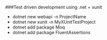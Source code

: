 ###Test driven development using .net + xunit 

- dotnet new webapi -n ProjectName
- dotnet new xunit -n MyXUnitTestProject
- dotnet add package Moq
- dotnet add package FluentAssertions